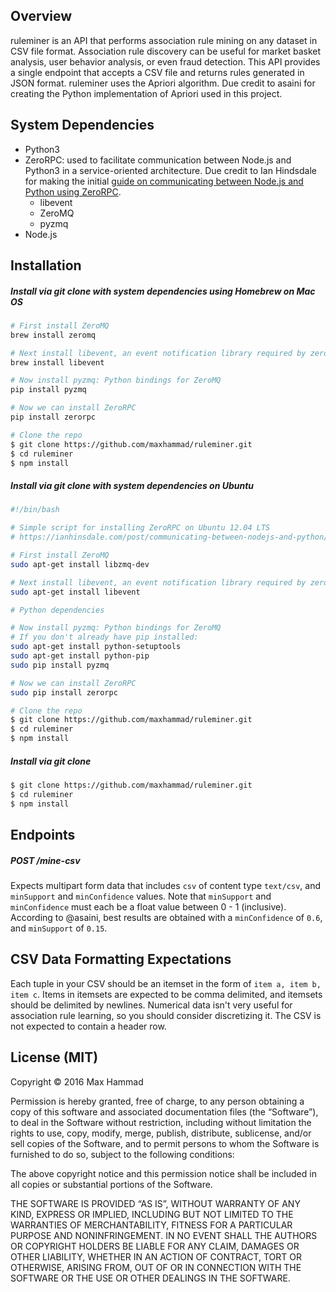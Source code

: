 ## Overview

ruleminer is an API that performs association rule mining on any dataset in CSV file format. Association rule discovery can be useful for market basket analysis, user behavior analysis, or even fraud detection. This API provides a single endpoint that accepts a CSV file and returns rules generated in JSON format. ruleminer uses the Apriori algorithm. Due credit to asaini for creating the Python implementation of Apriori used in this project.

## System Dependencies
* Python3
* ZeroRPC: used to facilitate communication between Node.js and Python3 in a service-oriented architecture. Due credit to Ian Hindsdale for making the initial [guide on communicating between Node.js and Python using ZeroRPC](https://ianhinsdale.com/post/communicating-between-nodejs-and-python/).
   * libevent 
   * ZeroMQ
   * pyzmq
* Node.js


## Installation

##### Install via git clone with system dependencies using Homebrew on Mac OS
```bash
# First install ZeroMQ
brew install zeromq

# Next install libevent, an event notification library required by zerorpc
brew install libevent

# Now install pyzmq: Python bindings for ZeroMQ
pip install pyzmq

# Now we can install ZeroRPC
pip install zerorpc

# Clone the repo
$ git clone https://github.com/maxhammad/ruleminer.git
$ cd ruleminer
$ npm install
```


##### Install via git clone with system dependencies on Ubuntu 
```bash
#!/bin/bash

# Simple script for installing ZeroRPC on Ubuntu 12.04 LTS
# https://ianhinsdale.com/post/communicating-between-nodejs-and-python/

# First install ZeroMQ
sudo apt-get install libzmq-dev

# Next install libevent, an event notification library required by zerorpc
sudo apt-get install libevent

# Python dependencies

# Now install pyzmq: Python bindings for ZeroMQ
# If you don't already have pip installed:
sudo apt-get install python-setuptools
sudo apt-get install python-pip
sudo pip install pyzmq

# Now we can install ZeroRPC
sudo pip install zerorpc

# Clone the repo
$ git clone https://github.com/maxhammad/ruleminer.git
$ cd ruleminer
$ npm install
```

##### Install via git clone

```bash
$ git clone https://github.com/maxhammad/ruleminer.git
$ cd ruleminer
$ npm install
```

## Endpoints
##### POST /mine-csv
Expects multipart form data that includes ```csv``` of content type ```text/csv```, and  ```minSupport``` and ```minConfidence``` values. Note that ```minSupport``` and ```minConfidence``` must each be a float value between 0 - 1 (inclusive). According to @asaini, best results are obtained with a ```minConfidence``` of ```0.6```, and ```minSupport``` of ```0.15```. 

## CSV Data Formatting Expectations
Each tuple in your CSV should be an itemset in the form of ```item a, item b, item c```. Items in itemsets are expected to be comma delimited, and itemsets should be delimited by newlines. Numerical data isn't very useful for association rule learning, so you should consider discretizing it. The CSV is not expected to contain a header row.

## License (MIT)

Copyright © 2016 Max Hammad

Permission is hereby granted, free of charge, to any person
obtaining a copy of this software and associated documentation
files (the “Software”), to deal in the Software without
restriction, including without limitation the rights to use,
copy, modify, merge, publish, distribute, sublicense, and/or sell
copies of the Software, and to permit persons to whom the
Software is furnished to do so, subject to the following
conditions:

The above copyright notice and this permission notice shall be
included in all copies or substantial portions of the Software.

THE SOFTWARE IS PROVIDED “AS IS”, WITHOUT WARRANTY OF ANY KIND,
EXPRESS OR IMPLIED, INCLUDING BUT NOT LIMITED TO THE WARRANTIES
OF MERCHANTABILITY, FITNESS FOR A PARTICULAR PURPOSE AND
NONINFRINGEMENT. IN NO EVENT SHALL THE AUTHORS OR COPYRIGHT
HOLDERS BE LIABLE FOR ANY CLAIM, DAMAGES OR OTHER LIABILITY,
WHETHER IN AN ACTION OF CONTRACT, TORT OR OTHERWISE, ARISING
FROM, OUT OF OR IN CONNECTION WITH THE SOFTWARE OR THE USE OR
OTHER DEALINGS IN THE SOFTWARE.


